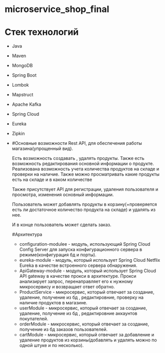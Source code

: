 # microservice_shop_final

# Стек технологий
- Java
- Maven
- MongoDB
- Spring Boot
- Lombok
- Mapstruct
- Apache Kafka
- Spring Cloud
- Eureka
- Zipkin
- 
  #Основные возможности
  Rest API, для обеспечения работы магазина(упрощенный вид).

  Есть возможность создавать , удалять продукты. Также есть возможность редактирования основной информации о продукте. Реализована возможность учета количества продуктов на складе и проверки на наличие. Также можно просматривать какие продукты есть на складе и в каком количестве

  Также присутствует API для регистрации, удаления пользователя  и просмотра, изменения основный информации.

  Пользователь может добавлять продукты в корзину(+проверяется есть ли достаточное количество продукта на складе) и удалять из нее.

  И в конце пользователь может сделать заказ. 

  #Архитектура
  - configuration-modulee - модуль, использующий Spring Cloud Config Server для запуска конфигурационного сервера в режиме(конфигурация бд и порты).
  - eureka-module - модуль, который использует Spring Cloud Netflix Eureka в качестве встроенного сервера обнаружения.
  - ApiGateway-module - модуль, который использует Spring Cloud API gateway  в качестве прокси в архитектуре. Прокси анализирует запрос, перенаправляет его к нужному микросервису и возвращает ответ обратно.
  - ProductService - микросервис, который отвечает за создание, удаление, получение из бд , редактировние, проверку на наличие продуктов в магазине.
  - userModule - микросервис, который отвечает за создание, удаление, получение из бд , редактировние аккаунтов покупателей.
  - orderModule - микросервис, который отвечает за создание, получение из бд заказов пользователей.
  - cartModule - микросервис, который отвечает за добавление и удаление продуктов  из корзины(добавлять и удалять можно по одной штуке и по несколько).

